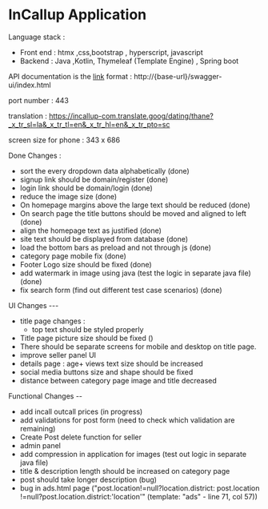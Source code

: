 # InCallup Application 



Language stack : 
- Front end : htmx ,css,bootstrap , hyperscript, javascript 
- Backend : Java ,Kotlin, Thymeleaf (Template Engine) , Spring boot 




API documentation is the [link](https://incallup.com/swagger-ui/index.html) format : http://{base-url}/swagger-ui/index.html

port number : 443



translation : https://incallup-com.translate.goog/dating/thane?_x_tr_sl=la&_x_tr_tl=en&_x_tr_hl=en&_x_tr_pto=sc









screen size for phone : 343 x 686

Done Changes :
 - sort the every dropdown data alphabetically (done)
 - signup link should be domain/register (done)
 - login link should be domain/login (done)
 - reduce the image size (done)
 - On homepage margins above the large text should be reduced (done)
 - On search page the title buttons should be moved and aligned to left (done)
 - align the homepage text as justified (done)
 - site text should be displayed from database (done)
 - load the bottom bars as preload and not through js (done)
 - category page mobile fix (done)
 - Footer Logo size should be fixed (done)
 - add watermark in image using java (test the logic in separate java file) (done)
 - fix search form (find out different test case scenarios) (done)


UI Changes ---
- title page changes :
   - top text should be styled properly
 - Title page picture size should be fixed ()
 - There should be separate screens for mobile and desktop on title page.
 - improve seller panel UI
 - details page : age+ views text size should be increased
 - social media buttons size and shape should be fixed
 - distance between category page image and title decreased





Functional Changes --
 - add incall outcall prices (in progress)
 - add validations for post form (need to check which validation are remaining) 
 - Create Post delete function for seller
 - admin panel 
 - add compression in application for images (test out logic in separate java file)
 - title & description length should be increased on category page
 - post should take longer description (bug)
 - bug in ads.html page ("post.location!=null?location.district: post.location !=null?post.location.district:'location'" (template: "ads" - line 71, col 57))



